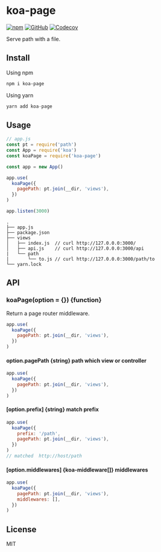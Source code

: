 # koa-page

[![npm](https://img.shields.io/npm/v/koa-page)](https://www.npmjs.com/package/koa-page)
[![GitHub](https://img.shields.io/github/license/justan/koa-page)](https://github.com/justan/koa-page/blob/master/LICENSE)
[![Codecov](https://img.shields.io/codecov/c/github/justan/koa-page)](https://codecov.io/github/justan/koa-page)

Serve path with a file.

## Install

Using npm

```sh
npm i koa-page
```

Using yarn

```js
yarn add koa-page
```

## Usage

```js
// app.js
const pt = require('path')
const App = require('koa')
const koaPage = require('koa-page')

const app = new App()

app.use(
  koaPage({
    pagePath: pt.join(__dir, 'views'),
  })
)

app.listen(3000)
```

```
.
├── app.js
├── package.json
├── views
│   ├── index.js  // curl http://127.0.0.0:3000/
│   ├── api.js    // curl http://127.0.0.0:3000/api
|   └── path
|       └── to.js // curl http://127.0.0.0:3000/path/to
└── yarn.lock
```

## API

### koaPage(option = {}) {function}

Return a page router middleware.

```js
app.use(
  koaPage({
    pagePath: pt.join(__dir, 'views'),
  })
)
```

#### option.pagePath {string} path which view or controller

```js
app.use(
  koaPage({
    pagePath: pt.join(__dir, 'views'),
  })
)
```

#### [option.prefix] {string} match prefix

```js
app.use(
  koaPage({
    prefix: '/path',
    pagePath: pt.join(__dir, 'views'),
  })
)
// matched  http://host/path
```

#### [option.middlewares] {koa-middleware[]} middlewares

```js
app.use(
  koaPage({
    pagePath: pt.join(__dir, 'views'),
    middlewares: [],
  })
)
```

## License

MIT

